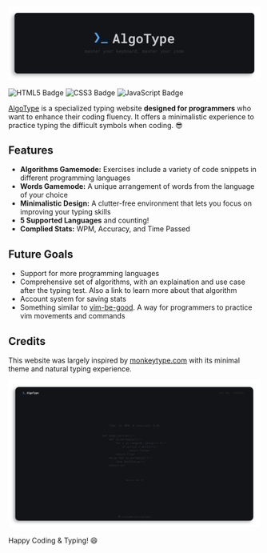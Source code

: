 ![Logo](doc/logo.png)

![HTML5 Badge](https://img.shields.io/badge/HTML5-E34F26?logo=html5&logoColor=fff&style=flat-square)
![CSS3 Badge](https://img.shields.io/badge/CSS3-1572B6?logo=css3&logoColor=fff&style=flat-square)
![JavaScript Badge](https://img.shields.io/badge/JavaScript-F7DF1E?logo=javascript&logoColor=000&style=flat-square)

[AlgoType](https://algotype.net/) is a specialized typing website **designed for programmers** who want to enhance their coding fluency. It offers a minimalistic experience to practice typing the difficult symbols when coding. 😎

## Features

- **Algorithms Gamemode:** Exercises include a variety of code snippets in different programming languages
- **Words Gamemode:** A unique arrangement of words from the language of your choice
- **Minimalistic Design:** A clutter-free environment that lets you focus on improving your typing skills
- **5 Supported Languages** and counting!
- **Complied Stats:** WPM, Accuracy, and Time Passed

## Future Goals

- Support for more programming languages
- Comprehensive set of algorithms, with an explaination and use case after the typing test. Also a link to learn more about that algorithm
- Account system for saving stats
- Something similar to [vim-be-good](https://github.com/ThePrimeagen/vim-be-good). A way for programmers to practice vim movements and commands

## Credits

This website was largely inspired by [monkeytype.com](https://github.com/monkeytypegame/monkeytype) with its minimal theme and natural typing experience.

![Screenshot](doc/screenshot.png)

Happy Coding & Typing! 😄